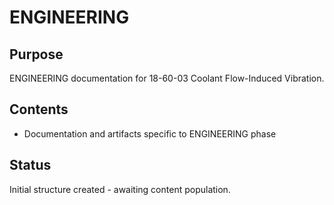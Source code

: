 # ENGINEERING

## Purpose
ENGINEERING documentation for 18-60-03 Coolant Flow-Induced Vibration.

## Contents
- Documentation and artifacts specific to ENGINEERING phase

## Status
Initial structure created - awaiting content population.
